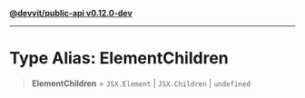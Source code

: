 [**@devvit/public-api v0.12.0-dev**](../../../../README.md)

---

# Type Alias: ElementChildren

> **ElementChildren** = `JSX.Element` \| `JSX.Children` \| `undefined`
